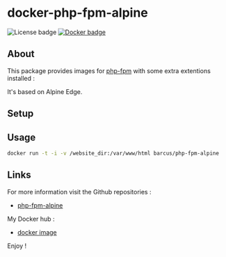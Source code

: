 docker-php-fpm-alpine
=======
![License badge][license-img] [![Docker badge][docker-img]][docker-url]

## About
This package provides images for [php-fpm](http://php.net/manual/en/install.fpm.php) with some extra extentions installed :

It's based on Alpine Edge.

## Setup

## Usage
```bash
docker run -t -i -v /website_dir:/var/www/html barcus/php-fpm-alpine
```

## Links
For more information visit the Github repositories :
* [php-fpm-alpine](https://github.com/barcus/php-fpm-alpine)

My Docker hub :
* [docker image](https://hub.docker.com/r/barcus/php-fpm-alpine)

Enjoy !

[license-img]: https://img.shields.io/badge/license-ISC-blue.svg
[docker-img]: https://img.shields.io/docker/pulls/barcus/php-fpm-alpine.svg
[docker-url]: https://registry.hub.docker.com/u/barcus/php-fpm-alpine
